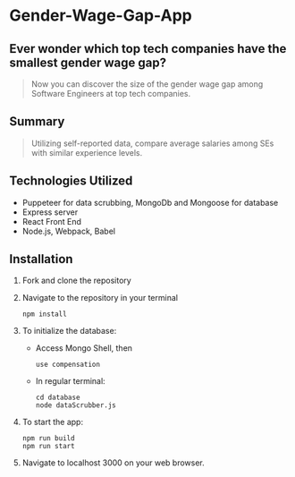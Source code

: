 # Gender-Wage-Gap-App #

## Ever wonder which top tech companies have the smallest gender wage gap? ##
  > Now you can discover the size of the gender wage gap among Software Engineers at top tech companies.

## Summary ##
  > Utilizing self-reported data, compare average salaries among SEs with similar experience levels.

## Technologies Utilized ##
  * Puppeteer for data scrubbing, MongoDb and Mongoose for database
  * Express server
  * React Front End
  * Node.js, Webpack, Babel

## Installation ##
 1. Fork and clone the repository
 1. Navigate to the repository in your terminal

        npm install
  
 1. To initialize the database:
     * Access Mongo Shell, then
    
           use compensation
 
     * In regular terminal:
    
           cd database
           node dataScrubber.js
    
    
 1. To start the app:
  
        npm run build
        npm run start
  
 1. Navigate to localhost 3000 on your web browser.
